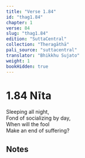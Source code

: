 ```yaml
---
title: "Verse 1.84"
id: "thag1.84"
chapter: 1
verse: 84
slug: "thag1.84"
edition: "SuttaCentral"
collection: "Theragāthā"
pali_source: "suttacentral"
translator: "Bhikkhu Sujato"
weight: 1
bookHidden: true
---
```


# 1.84  Nīta

Sleeping all night,  
Fond of socializing by day,  
When will the fool  
Make an end of suffering?  

## Notes
